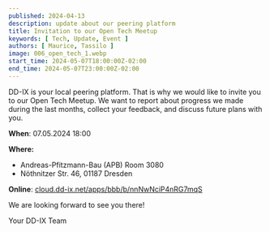 ```yaml
---
published: 2024-04-13
description: update about our peering platform
title: Invitation to our Open Tech Meetup
keywords: [ Tech, Update, Event ]
authors: [ Maurice, Tassilo ]
image: 006_open_tech_1.webp
start_time: 2024-05-07T18:00:00Z-02:00
end_time: 2024-05-07T23:00:00Z-02:00
---
```



DD-IX is your local peering platform. That is why we would like to invite you to our Open Tech Meetup. We want to report about progress we made during the last months, collect your feedback, and discuss future plans with you.

**When**: 07.05.2024 18:00

**Where:**

  - Andreas-Pfitzmann-Bau (APB) Room 3080 
  - Nöthnitzer Str. 46, 01187 Dresden

**Online**: [cloud.dd-ix.net/apps/bbb/b/nnNwNciP4nRG7mqS](https://cloud.dd-ix.net/apps/bbb/b/nnNwNciP4nRG7mqS)

We are looking forward to see you there!

Your DD-IX Team
